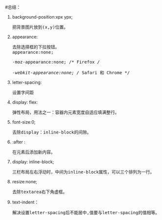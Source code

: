 #总结：
1.  background-position:xpx ypx;<br/><pre>把背景图片放到(x,y)位置。
2.  appearance:<br/><pre>去除选择框的下拉按钮。
    <br/>appearance:none;
    <br/>-moz-appearance:none; /* Firefox */
    <br/>-webkit-appearance:none; /* Safari 和 Chrome */
3.  letter-spacing:<br/><pre>设置字间距
4.  display: flex:<br/><pre>弹性布局，用法之一：容器内元素宽度自适应填满整行。
5.  font-size:0;<br/><pre>去除display：inline-block的间隙。
6.  :after :<br/><pre>在元素后添加新内容。
7.  display: inline-block;<br/><pre>三栏布局左右浮动时，中间为inline-block属性，可以三个排列为一行。
8.  resize:none;<br/><pre>去除textarea右下角虚框。
9.  text-indent：<br/><pre>解决设置letter-spacing后不能居中,值要与letter-spacing的值相等。
